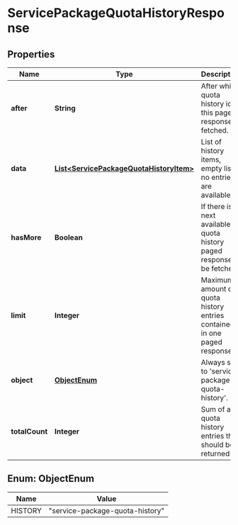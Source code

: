 
# ServicePackageQuotaHistoryResponse

## Properties
Name | Type | Description | Notes
------------ | ------------- | ------------- | -------------
**after** | **String** | After which quota history id this paged response is fetched. |  [optional]
**data** | [**List&lt;ServicePackageQuotaHistoryItem&gt;**](ServicePackageQuotaHistoryItem.md) | List of history items, empty list if no entries are available. | 
**hasMore** | **Boolean** | If there is next available quota history paged response to be fetched. | 
**limit** | **Integer** | Maximum amount of quota history entries contained in one paged response. | 
**object** | [**ObjectEnum**](#ObjectEnum) | Always set to &#39;service-package-quota-history&#39;. | 
**totalCount** | **Integer** | Sum of all quota history entries that should be returned | 


<a name="ObjectEnum"></a>
## Enum: ObjectEnum
Name | Value
---- | -----
HISTORY | &quot;service-package-quota-history&quot;



